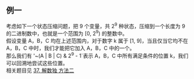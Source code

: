 ## 例一

考虑如下一个状态压缩问题，把 9 个变量，共 2<sup>9</sup> 种状态，压缩到一个长度为 9 的二进制数中，也就是一个范围为 [0, 2<sup>9</sup>) 的整数中。  
假设变量 A，B，C 均在上述范围内，对于数字 k 属于 [1, 9]，当且仅当它均不在 A，B，C 中时，我们才能把它加入 A，B，C 中的一个。  
那么我们有 '~(A | B | C) & 2<sup>9</sup> - 1`表示 A，B，C 中所有满足条件的位置 k，我们可以回溯地尝试这些位置。  
相关题目见 [37. 解数独 方法二]()
